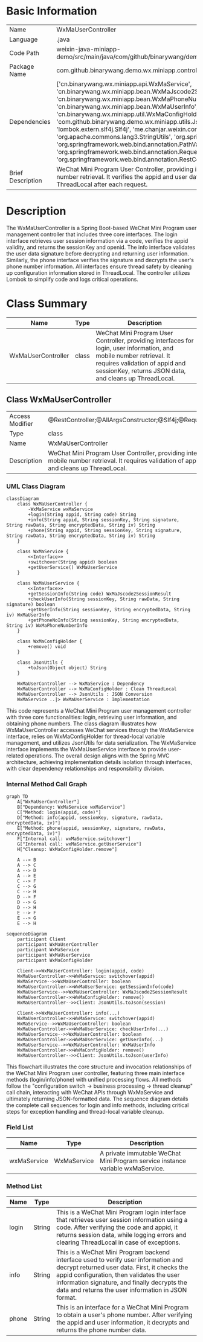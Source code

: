 # Basic Information

|      |      |
|------|------|
| Name | WxMaUserController |
| Language | .java |
| Code Path | weixin-java-miniapp-demo/src/main/java/com/github/binarywang/demo/wx/miniapp/controller/WxMaUserController.java |
| Package Name | com.github.binarywang.demo.wx.miniapp.controller |
| Dependencies | ['cn.binarywang.wx.miniapp.api.WxMaService', 'cn.binarywang.wx.miniapp.bean.WxMaJscode2SessionResult', 'cn.binarywang.wx.miniapp.bean.WxMaPhoneNumberInfo', 'cn.binarywang.wx.miniapp.bean.WxMaUserInfo', 'cn.binarywang.wx.miniapp.util.WxMaConfigHolder', 'com.github.binarywang.demo.wx.miniapp.utils.JsonUtils', 'lombok.AllArgsConstructor', 'lombok.extern.slf4j.Slf4j', 'me.chanjar.weixin.common.error.WxErrorException', 'org.apache.commons.lang3.StringUtils', 'org.springframework.web.bind.annotation.GetMapping', 'org.springframework.web.bind.annotation.PathVariable', 'org.springframework.web.bind.annotation.RequestMapping', 'org.springframework.web.bind.annotation.RestController'] |
| Brief Description | WeChat Mini Program User Controller, providing interfaces for login, user information, and mobile number retrieval. It verifies the appid and user data before returning JSON results, and clears ThreadLocal after each request. |

# Description

The WxMaUserController is a Spring Boot-based WeChat Mini Program user management controller that includes three core interfaces. The login interface retrieves user session information via a code, verifies the appid validity, and returns the sessionKey and openid. The info interface validates the user data signature before decrypting and returning user information. Similarly, the phone interface verifies the signature and decrypts the user's phone number information. All interfaces ensure thread safety by cleaning up configuration information stored in ThreadLocal. The controller utilizes Lombok to simplify code and logs critical operations.

# Class Summary

| Name   | Type  | Description |
|-------|------|-------------|
| WxMaUserController | class | WeChat Mini Program User Controller, providing interfaces for login, user information, and mobile number retrieval. It requires validation of appid and sessionKey, returns JSON data, and cleans up ThreadLocal. |



## Class WxMaUserController

|      |      |
|------|------|
| Access Modifier | @RestController;@AllArgsConstructor;@Slf4j;@RequestMapping("/wx/user/{appid}");public |
| Type | class |
| Name | WxMaUserController |
| Description | WeChat Mini Program User Controller, providing interfaces for login, user information, and mobile number retrieval. It requires validation of appid and sessionKey, returns JSON data, and cleans up ThreadLocal. |


### UML Class Diagram

```mermaid
classDiagram
    class WxMaUserController {
        -WxMaService wxMaService
        +login(String appid, String code) String
        +info(String appid, String sessionKey, String signature, String rawData, String encryptedData, String iv) String
        +phone(String appid, String sessionKey, String signature, String rawData, String encryptedData, String iv) String
    }

    class WxMaService {
        <<Interface>>
        +switchover(String appid) boolean
        +getUserService() WxMaUserService
    }

    class WxMaUserService {
        <<Interface>>
        +getSessionInfo(String code) WxMaJscode2SessionResult
        +checkUserInfo(String sessionKey, String rawData, String signature) boolean
        +getUserInfo(String sessionKey, String encryptedData, String iv) WxMaUserInfo
        +getPhoneNoInfo(String sessionKey, String encryptedData, String iv) WxMaPhoneNumberInfo
    }

    class WxMaConfigHolder {
        +remove() void
    }

    class JsonUtils {
        +toJson(Object object) String
    }

    WxMaUserController --> WxMaService : Dependency
    WxMaUserController --> WxMaConfigHolder : Clean ThreadLocal
    WxMaUserController --> JsonUtils : JSON Conversion
    WxMaService ..|> WxMaUserService : Implementation
```

This code represents a WeChat Mini Program user management controller with three core functionalities: login, retrieving user information, and obtaining phone numbers. The class diagram illustrates how WxMaUserController accesses WeChat services through the WxMaService interface, relies on WxMaConfigHolder for thread-local variable management, and utilizes JsonUtils for data serialization. The WxMaService interface implements the WxMaUserService interface to provide user-related operations. The overall design aligns with the Spring MVC architecture, achieving implementation details isolation through interfaces, with clear dependency relationships and responsibility division.


### Internal Method Call Graph

```mermaid
graph TD
    A["WxMaUserController"]
    B["Dependency: WxMaService wxMaService"]
    C["Method: login(appid, code)"]
    D["Method: info(appid, sessionKey, signature, rawData, encryptedData, iv)"]
    E["Method: phone(appid, sessionKey, signature, rawData, encryptedData, iv)"]
    F["Internal call: wxMaService.switchover"]
    G["Internal call: wxMaService.getUserService"]
    H["Cleanup: WxMaConfigHolder.remove"]

    A --> B
    A --> C
    A --> D
    A --> E
    C --> F
    C --> G
    C --> H
    D --> F
    D --> G
    D --> H
    E --> F
    E --> G
    E --> H
```

```mermaid
sequenceDiagram
    participant Client
    participant WxMaUserController
    participant WxMaService
    participant WxMaUserService
    participant WxMaConfigHolder

    Client->>WxMaUserController: login(appid, code)
    WxMaUserController->>WxMaService: switchover(appid)
    WxMaService-->>WxMaUserController: boolean
    WxMaUserController->>WxMaUserService: getSessionInfo(code)
    WxMaUserService-->>WxMaUserController: WxMaJscode2SessionResult
    WxMaUserController->>WxMaConfigHolder: remove()
    WxMaUserController-->>Client: JsonUtils.toJson(session)

    Client->>WxMaUserController: info(...)
    WxMaUserController->>WxMaService: switchover(appid)
    WxMaService-->>WxMaUserController: boolean
    WxMaUserController->>WxMaUserService: checkUserInfo(...)
    WxMaUserService-->>WxMaUserController: boolean
    WxMaUserController->>WxMaUserService: getUserInfo(...)
    WxMaUserService-->>WxMaUserController: WxMaUserInfo
    WxMaUserController->>WxMaConfigHolder: remove()
    WxMaUserController-->>Client: JsonUtils.toJson(userInfo)
```

This flowchart illustrates the core structure and invocation relationships of the WeChat Mini Program user controller, featuring three main interface methods (login/info/phone) with unified processing flows. All methods follow the "configuration switch → business processing → thread cleanup" call chain, interacting with WeChat APIs through WxMaService and ultimately returning JSON-formatted data. The sequence diagram details the complete call sequences for login and info methods, including critical steps for exception handling and thread-local variable cleanup.

### Field List

| Name  | Type  | Description |
|-------|-------|------|
| wxMaService | WxMaService | A private immutable WeChat Mini Program service instance variable wxMaService. |

### Method List

| Name  | Type  | Description |
|-------|-------|------|
| login | String | This is a WeChat Mini Program login interface that retrieves user session information using a code. After verifying the code and appid, it returns session data, while logging errors and clearing ThreadLocal in case of exceptions. |
| info | String | This is a WeChat Mini Program backend interface used to verify user information and decrypt returned user data. First, it checks the appid configuration, then validates the user information signature, and finally decrypts the data and returns the user information in JSON format. |
| phone | String | This is an interface for a WeChat Mini Program to obtain a user's phone number. After verifying the appid and user information, it decrypts and returns the phone number data. |




